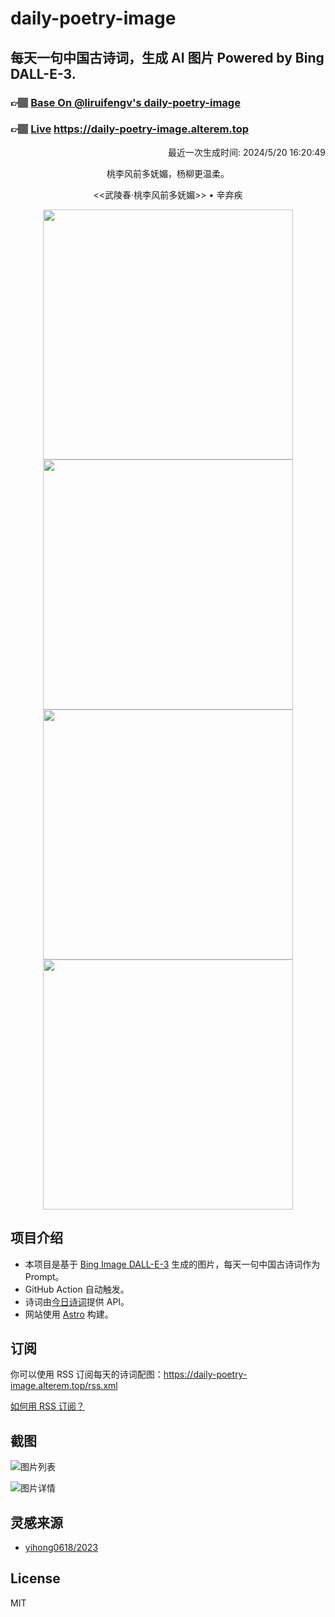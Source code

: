 
# daily-poetry-image

## 每天一句中国古诗词，生成 AI 图片 Powered by Bing DALL-E-3.

### 👉🏽 [Base On @liruifengv's daily-poetry-image](https://github.com/liruifengv/daily-poetry-image)

### 👉🏽 [Live](https://daily-poetry-image.alterem.top/) https://daily-poetry-image.alterem.top

<p align="right">
  最近一次生成时间: 2024/5/20 16:20:49
</p>
<p align="center">
桃李风前多妩媚，杨柳更温柔。
</p>
<p align="center">
<<武陵春·桃李风前多妩媚>> • 辛弃疾
</p>
<p align="center">
<img src="https://tse3.mm.bing.net/th/id/OIG1.UmQ.e.s37lryUQa2GT5U" height="400" width="400" />
<img src="https://tse3.mm.bing.net/th/id/OIG1.onVL4s0loUlWK3EWMA0k" height="400" width="400" />
<img src="https://tse1.mm.bing.net/th/id/OIG1.SZtlPxxzJWUxjRirVSoZ" height="400" width="400" />
<img src="https://tse4.mm.bing.net/th/id/OIG1.Qafqrh8zi_am4jsGoiHL" height="400" width="400" />
</p>

## 项目介绍

-   本项目是基于 [Bing Image DALL-E-3](https://www.bing.com/images/create) 生成的图片，每天一句中国古诗词作为 Prompt。
-   GitHub Action 自动触发。
-   诗词由[今日诗词](https://www.jinrishici.com/)提供 API。
-   网站使用 [Astro](https://astro.build) 构建。

## 订阅

你可以使用 RSS 订阅每天的诗词配图：https://daily-poetry-image.alterem.top/rss.xml

[如何用 RSS 订阅？](https://zhuanlan.zhihu.com/p/55026716)

## 截图

![图片列表](./screenshots/Snipaste_2023-12-28_21-00-26.png)

![图片详情](./screenshots/Snipaste_2023-12-28_21-00-53.png)

## 灵感来源

-   [yihong0618/2023](https://github.com/yihong0618/2023)

## License

MIT
